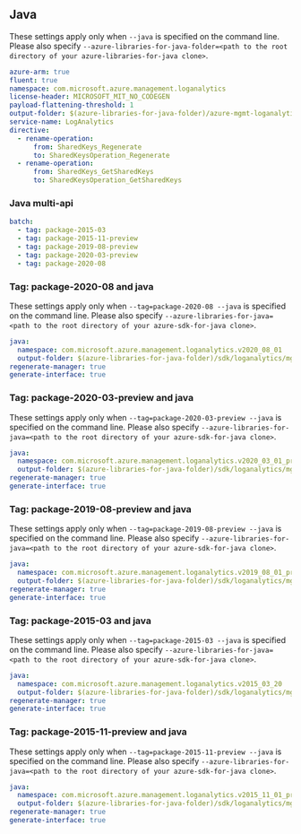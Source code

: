 ## Java

These settings apply only when `--java` is specified on the command line.
Please also specify `--azure-libraries-for-java-folder=<path to the root directory of your azure-libraries-for-java clone>`.

``` yaml $(java)
azure-arm: true
fluent: true
namespace: com.microsoft.azure.management.loganalytics
license-header: MICROSOFT_MIT_NO_CODEGEN
payload-flattening-threshold: 1
output-folder: $(azure-libraries-for-java-folder)/azure-mgmt-loganalytics
service-name: LogAnalytics
directive:
  - rename-operation:
      from: SharedKeys_Regenerate
      to: SharedKeysOperation_Regenerate
  - rename-operation:
      from: SharedKeys_GetSharedKeys
      to: SharedKeysOperation_GetSharedKeys
```

### Java multi-api

``` yaml $(java) && $(multiapi)
batch:
  - tag: package-2015-03
  - tag: package-2015-11-preview
  - tag: package-2019-08-preview  
  - tag: package-2020-03-preview
  - tag: package-2020-08
```

### Tag: package-2020-08 and java

These settings apply only when `--tag=package-2020-08 --java` is specified on the command line.
Please also specify `--azure-libraries-for-java=<path to the root directory of your azure-sdk-for-java clone>`.

``` yaml $(tag) == 'package-2020-08' && $(java) && $(multiapi)
java:
  namespace: com.microsoft.azure.management.loganalytics.v2020_08_01
  output-folder: $(azure-libraries-for-java-folder)/sdk/loganalytics/mgmt-v2020_08_01
regenerate-manager: true
generate-interface: true
```

### Tag: package-2020-03-preview and java

These settings apply only when `--tag=package-2020-03-preview --java` is specified on the command line.
Please also specify `--azure-libraries-for-java=<path to the root directory of your azure-sdk-for-java clone>`.

``` yaml $(tag) == 'package-2020-03-preview' && $(java) && $(multiapi)
java:
  namespace: com.microsoft.azure.management.loganalytics.v2020_03_01_preview
  output-folder: $(azure-libraries-for-java-folder)/sdk/loganalytics/mgmt-v2020_03_01_preview
regenerate-manager: true
generate-interface: true
```

### Tag: package-2019-08-preview and java

These settings apply only when `--tag=package-2019-08-preview --java` is specified on the command line.
Please also specify `--azure-libraries-for-java=<path to the root directory of your azure-sdk-for-java clone>`.

``` yaml $(tag) == 'package-2019-08-preview' && $(java) && $(multiapi)
java:
  namespace: com.microsoft.azure.management.loganalytics.v2019_08_01_preview
  output-folder: $(azure-libraries-for-java-folder)/sdk/loganalytics/mgmt-v2019_08_01_preview
regenerate-manager: true
generate-interface: true
```

### Tag: package-2015-03 and java

These settings apply only when `--tag=package-2015-03 --java` is specified on the command line.
Please also specify `--azure-libraries-for-java=<path to the root directory of your azure-sdk-for-java clone>`.

``` yaml $(tag) == 'package-2015-03' && $(java) && $(multiapi)
java:
  namespace: com.microsoft.azure.management.loganalytics.v2015_03_20
  output-folder: $(azure-libraries-for-java-folder)/sdk/loganalytics/mgmt-v2015_03_20
regenerate-manager: true
generate-interface: true
```

### Tag: package-2015-11-preview and java

These settings apply only when `--tag=package-2015-11-preview --java` is specified on the command line.
Please also specify `--azure-libraries-for-java=<path to the root directory of your azure-sdk-for-java clone>`.

``` yaml $(tag) == 'package-2015-11-preview' && $(java) && $(multiapi)
java:
  namespace: com.microsoft.azure.management.loganalytics.v2015_11_01_preview
  output-folder: $(azure-libraries-for-java-folder)/sdk/loganalytics/mgmt-v2015_11_01_preview
regenerate-manager: true
generate-interface: true
```
